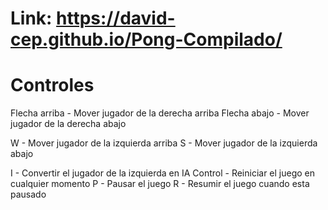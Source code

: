 # Link: https://david-cep.github.io/Pong-Compilado/

# Controles
Flecha arriba - Mover jugador de la derecha arriba
Flecha abajo - Mover jugador de la derecha abajo

W - Mover jugador de la izquierda arriba
S - Mover jugador de la izquierda abajo

I - Convertir el jugador de la izquierda en IA
Control - Reiniciar el juego en cualquier momento
P - Pausar el juego
R - Resumir el juego cuando esta pausado
